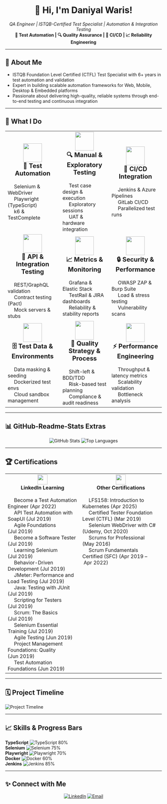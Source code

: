 <!--
  👋 Hello, I'm Daniyal Waris!
  QA Engineer ensuring delivery of high-reliability software and systems.
-->

<h1 align="center">👋 Hi, I'm Daniyal Waris!</h1>
<p align="center">
  <em>QA Engineer | ISTQB-Certified Test Specialist | Automation & Integration Testing</em><br/>
  <strong>🧪 Test Automation | 🔍 Quality Assurance | 🚀 CI/CD | 📈 Reliability Engineering</strong>
</p>

---

## 🚀 About Me

- ISTQB Foundation Level Certified (CTFL) Test Specialist with 6+ years in test automation and validation  
- Expert in building scalable automation frameworks for Web, Mobile, Desktop & Embedded platforms  
- Passionate about delivering high-quality, reliable systems through end-to-end testing and continuous integration  

---

## 🚀 What I Do

<table>
  <tr>
    <td align="center" width="320" height="220">
      <img src="https://cdn-icons-png.flaticon.com/128/3590/3590556.png" width="60"/><br>
      <strong style="font-size: 20px;">🧪 Test Automation</strong><br><br>
      <div align="left">
        <img src="https://cdn-icons-png.flaticon.com/128/5968/5968544.png" width="16"/> Selenium & WebDriver<br>
        <img src="https://cdn-icons-png.flaticon.com/128/2885/2885278.png" width="16"/> Playwright (TypeScript)<br>
        <img src="https://cdn-icons-png.flaticon.com/128/3642/3642967.png" width="16"/> k6 & TestComplete
      </div>
    </td>
    <td align="center" width="320" height="220">
      <img src="https://cdn-icons-png.flaticon.com/128/2711/2711401.png" width="60"/><br>
      <strong style="font-size: 20px;">🔍 Manual & Exploratory Testing</strong><br><br>
      <div align="left">
        <img src="https://cdn-icons-png.flaticon.com/128/3064/3064197.png" width="16"/> Test case design & execution<br>
        <img src="https://cdn-icons-png.flaticon.com/128/1112/1112505.png" width="16"/> Exploratory sessions<br>
        <img src="https://cdn-icons-png.flaticon.com/128/1011/1011803.png" width="16"/> UAT & hardware integration
      </div>
    </td>
    <td align="center" width="320" height="220">
      <img src="https://cdn-icons-png.flaticon.com/128/833/833524.png" width="60"/><br>
      <strong style="font-size: 20px;">🔄 CI/CD Integration</strong><br><br>
      <div align="left">
        <img src="https://cdn-icons-png.flaticon.com/128/919/919836.png" width="16"/> Jenkins & Azure Pipelines<br>
        <img src="https://cdn-icons-png.flaticon.com/128/5968/5968874.png" width="16"/> GitLab CI/CD<br>
        <img src="https://cdn-icons-png.flaticon.com/128/1082/1082601.png" width="16"/> Parallelized test runs
      </div>
    </td>
  </tr>
  <tr>
    <td align="center" width="320" height="220">
      <img src="https://cdn-icons-png.flaticon.com/128/1170/1170576.png" width="60"/><br>
      <strong style="font-size: 20px;">🔗 API & Integration Testing</strong><br><br>
      <div align="left">
        <img src="https://cdn-icons-png.flaticon.com/128/876/876770.png" width="16"/> REST/GraphQL validation<br>
        <img src="https://cdn-icons-png.flaticon.com/128/3634/3634236.png" width="16"/> Contract testing (Pact)<br>
        <img src="https://cdn-icons-png.flaticon.com/128/189/189693.png" width="16"/> Mock servers & stubs
      </div>
    </td>
    <td align="center" width="320" height="220">
      <img src="https://cdn-icons-png.flaticon.com/128/3176/3176295.png" width="60"/><br>
      <strong style="font-size: 20px;">📈 Metrics & Monitoring</strong><br><br>
      <div align="left">
        <img src="https://cdn-icons-png.flaticon.com/128/1167/1167223.png" width="16"/> Grafana & Elastic Stack<br>
        <img src="https://cdn-icons-png.flaticon.com/128/2043/2043203.png" width="16"/> TestRail & JIRA dashboards<br>
        <img src="https://cdn-icons-png.flaticon.com/128/2913/2913508.png" width="16"/> Reliability & stability reports
      </div>
    </td>
    <td align="center" width="320" height="220">
      <img src="https://cdn-icons-png.flaticon.com/128/2910/2910795.png" width="60"/><br>
      <strong style="font-size: 20px;">🔒 Security & Performance</strong><br><br>
      <div align="left">
        <img src="https://cdn-icons-png.flaticon.com/128/1082/1082603.png" width="16"/> OWASP ZAP & Burp Suite<br>
        <img src="https://cdn-icons-png.flaticon.com/128/1717/1717304.png" width="16"/> Load & stress testing<br>
        <img src="https://cdn-icons-png.flaticon.com/128/616/616494.png" width="16"/> Vulnerability scans
      </div>
    </td>
  </tr>
  <tr>
    <td align="center" width="320" height="220">
      <img src="https://cdn-icons-png.flaticon.com/128/4984/4984428.png" width="60"/><br>
      <strong style="font-size: 20px;">🗄️ Test Data & Environments</strong><br><br>
      <div align="left">
        <img src="https://cdn-icons-png.flaticon.com/128/396/396050.png" width="16"/> Data masking & seeding<br>
        <img src="https://cdn-icons-png.flaticon.com/128/919/919853.png" width="16"/> Dockerized test envs<br>
        <img src="https://cdn-icons-png.flaticon.com/128/4149/4149792.png" width="16"/> Cloud sandbox management
      </div>
    </td>
    <td align="center" width="320" height="220">
      <img src="https://cdn-icons-png.flaticon.com/128/1082/1082605.png" width="60"/><br>
      <strong style="font-size: 20px;">🎯 Quality Strategy & Process</strong><br><br>
      <div align="left">
        <img src="https://cdn-icons-png.flaticon.com/128/3220/3220455.png" width="16"/> Shift-left & BDD/TDD<br>
        <img src="https://cdn-icons-png.flaticon.com/128/2208/2208393.png" width="16"/> Risk-based test planning<br>
        <img src="https://cdn-icons-png.flaticon.com/128/2910/2910795.png" width="16"/> Compliance & audit readiness
      </div>
    </td>
    <td align="center" width="320" height="220">
      <img src="https://cdn-icons-png.flaticon.com/128/2921/2921222.png" width="60"/><br>
      <strong style="font-size: 20px;">⚡ Performance Engineering</strong><br><br>
      <div align="left">
        <img src="https://cdn-icons-png.flaticon.com/128/4293/4293701.png" width="16"/> Throughput & latency metrics<br>
        <img src="https://cdn-icons-png.flaticon.com/128/1082/1082643.png" width="16"/> Scalability validation<br>
        <img src="https://cdn-icons-png.flaticon.com/128/3043/3043470.png" width="16"/> Bottleneck analysis
      </div>
    </td>
  </tr>
</table>

---

## 📊 GitHub-Readme-Stats Extras

<p align="center">
  <img src="https://github-readme-stats.vercel.app/api?username=daniyalwaris&show_icons=true&theme=dark" alt="GitHub Stats"/>
  <img src="https://github-readme-stats.vercel.app/api/top-langs/?username=daniyalwaris&layout=compact&theme=dark" alt="Top Languages"/>
</p>

---

## 🏆 Certifications

<table>
  <tr>
    <td align="center" valign="top">
      <img src="https://cdn-icons-png.flaticon.com/128/174/174857.png" width="32"/><br>
      <strong>LinkedIn Learning</strong><br><br>
      <div align="left">
        <img src="https://cdn-icons-png.flaticon.com/128/2965/2965567.png" width="16"/> Become a Test Automation Engineer (Apr 2022)<br>
        <img src="https://cdn-icons-png.flaticon.com/128/876/876770.png" width="16"/> API Test Automation with SoapUI (Jul 2019)<br>
        <img src="https://cdn-icons-png.flaticon.com/128/3446/3446228.png" width="16"/> Agile Foundations (Jul 2019)<br>
        <img src="https://cdn-icons-png.flaticon.com/128/2590/2590045.png" width="16"/> Become a Software Tester (Jul 2019)<br>
        <img src="https://cdn-icons-png.flaticon.com/128/5968/5968544.png" width="16"/> Learning Selenium (Jul 2019)<br>
        <img src="https://cdn-icons-png.flaticon.com/128/3634/3634236.png" width="16"/> Behavior-Driven Development (Jul 2019)<br>
        <img src="https://jmeter.apache.org/images/jmeter.svg" width="16"/> JMeter: Performance and Load Testing (Jul 2019)<br>
        <img src="https://cdn-icons-png.flaticon.com/128/226/226777.png" width="16"/> Java: Testing with JUnit (Jul 2019)<br>
        <img src="https://cdn-icons-png.flaticon.com/128/861/861512.png" width="16"/> Scripting for Testers (Jul 2019)<br>
        <img src="https://cdn-icons-png.flaticon.com/128/942/942807.png" width="16"/> Scrum: The Basics (Jul 2019)<br>
        <img src="https://cdn-icons-png.flaticon.com/128/1995/1995574.png" width="16"/> Selenium Essential Training (Jul 2019)<br>
        <img src="https://cdn-icons-png.flaticon.com/128/3960/3960760.png" width="16"/> Agile Testing (Jun 2019)<br>
        <img src="https://cdn-icons-png.flaticon.com/128/2641/2641530.png" width="16"/> Project Management Foundations: Quality (Jun 2019)<br>
        <img src="https://cdn-icons-png.flaticon.com/128/3524/3524635.png" width="16"/> Test Automation Foundations (Jun 2019)
      </div>
    </td>
    <td align="center" valign="top">
      <img src="https://cdn-icons-png.flaticon.com/128/2591/2591502.png" width="32"/><br>
      <strong>Other Certifications</strong><br><br>
      <div align="left">
        <img src="https://cdn-icons-png.flaticon.com/128/2936/2936766.png" width="16"/> LFS158: Introduction to Kubernetes (Apr 2025)<br>
        <img src="https://cdn-icons-png.flaticon.com/128/1041/1041023.png" width="16"/> Certified Tester Foundation Level (CTFL) (Mar 2019)<br>
        <img src="https://cdn-icons-png.flaticon.com/128/753/753345.png" width="16"/> Selenium WebDriver with C# (Udemy, Oct 2020)<br>
        <img src="https://cdn-icons-png.flaticon.com/128/942/942807.png" width="16"/> Scrums for Professional (May 2016)<br>
        <img src="https://cdn-icons-png.flaticon.com/128/5910/5910775.png" width="16"/> Scrum Fundamentals Certified (SFC) (Apr 2019 – Apr 2022)
      </div>
    </td>
  </tr>
</table>

---

## 🗓️ Project Timeline

<img src="https://raw.githubusercontent.com/daniyalwaris/daniyalwaris/main/assets/timeline.svg" alt="Project Timeline"/>

---

## 📈 Skills & Progress Bars

**TypeScript** <img src="https://progress-bar.dev/80/?title=TypeScript" alt="TypeScript 80%"/><br>
**Selenium** <img src="https://progress-bar.dev/75/?title=Selenium" alt="Selenium 75%"/><br>
**Playwright** <img src="https://progress-bar.dev/70/?title=Playwright" alt="Playwright 70%"/><br>
**Docker** <img src="https://progress-bar.dev/60/?title=Docker" alt="Docker 60%"/><br>
**Jenkins** <img src="https://progress-bar.dev/85/?title=Jenkins" alt="Jenkins 85%"/><br>

---

## ✨ Connect with Me

<p align="center">
  <a href="https://linkedin.com/in/daniyalwaris" target="_blank"><img src="https://img.shields.io/badge/LinkedIn-0077B5?logo=linkedin&logoColor=white" alt="LinkedIn"/></a>
  <a href="mailto:daniyalwaris92@gmail.com"><img src="https://img.shields.io/badge/Email-D14836?logo=gmail&logoColor=white" alt="Email"/></a>
</p>
